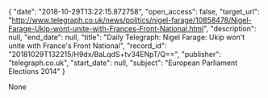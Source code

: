 {
  "date": "2018-10-29T13:22:15.872758", 
  "open_access": false, 
  "target_url": "http://www.telegraph.co.uk/news/politics/nigel-farage/10858478/Nigel-Farage-Ukip-wont-unite-with-Frances-Front-National.html", 
  "description": null, 
  "end_date": null, 
  "title": "Daily Telegraph: Nigel Farage: Ukip won't unite with France's Front National", 
  "record_id": "20181029T132215/H9dx/BaLqdS+tv34ENpT/Q==", 
  "publisher": "telegraph.co.uk", 
  "start_date": null, 
  "subject": "European Parliament Elections 2014"
}

None